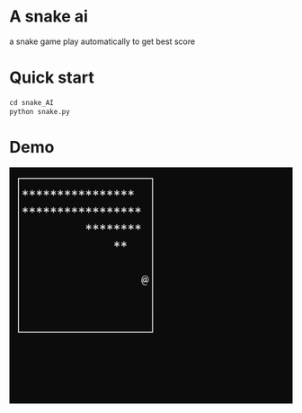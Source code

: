 # A snake ai

a snake game play automatically to get best score
# Quick start
    cd snake_AI
    python snake.py

# Demo
![](snake.gif)